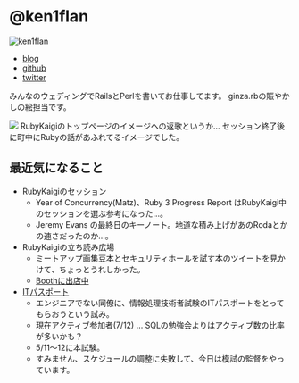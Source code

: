 # @ken1flan

![ken1flan](https://gravatar.com/avatar/6d5dbb7f4489227b5e85860f37bceb52?s=120)

- [blog](https://www.tumblr.com/blog/ken1flan)
- [github](https://github.com/ken1flan)
- [twitter](https://twitter.com/ken1flan)

みんなのウェディングでRailsとPerlを書いてお仕事してます。
ginza.rbの賑やかしの絵担当です。

![](https://dzpp79ucibp5a.cloudfront.net/events_banners/90395_normal_1555500941_PSX_20190417_202114.jpg)
RubyKaigiのトップページのイメージへの返歌というか…
セッション終了後に町中にRubyの話があふれてるイメージでした。

## 最近気になること
- RubyKaigiのセッション
  - Year of Concurrency(Matz)、Ruby 3 Progress Report はRubyKaigi中のセッションを選ぶ参考になった…。
  - Jeremy Evans の最終日のキーノート。地道な積み上げがあのRodaとかの速さだったのか…。
- RubyKaigiの立ち読み広場
  - ミートアップ画集豆本とセキュリティホールを試す本のツイートを見かけて、ちょっとうれしかった。
  - [Boothに出店中](https://ken1flan.booth.pm/items/1038102)
- [ITパスポート](https://www3.jitec.ipa.go.jp/JitesCbt/index.html)
  - エンジニアでない同僚に、情報処理技術者試験のITパスポートをとってもらおうという試み。
  - 現在アクティブ参加者(7/12) … SQLの勉強会よりはアクティブ数の比率が多いかも？
  - 5/11〜12に本試験。
  - すみません、スケジュールの調整に失敗して、今日は模試の監督をやっています。
